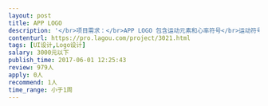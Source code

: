 ```yaml
---                
layout: post       
title: APP LOGO           
description: '</br>项目需求：</br>APP LOGO 包含运动元素和心率符号</br>运动符号不要户外跑步场景， 更多涉及健身俱乐部运动，不需要制定人物或卡通</br>'     
contenturl: https://pro.lagou.com/project/3021.html      
tags: [UI设计,Logo设计]            
salary: 3000元以下          
publish_time: 2017-06-01 12:25:43         
review: 979人                   
apply: 0人                   
recommend: 1人                   
time_range: 小于1周              
---                 
```

